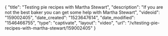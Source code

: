{
    "title": "Testing pie recipes with Martha Stewart",
    "description": "If you are not the best baker you can get some help with Martha Stewart",
    "videoid": "159002405",
    "date_created": "1523647614",
    "date_modified": "1546466755",
    "type": "captivate",
    "layout": "video",
    "url": "\/v\/testing-pie-recipes-with-martha-stewart\/159002405"
}